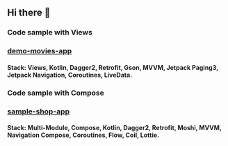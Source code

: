 ## Hi there 👋

### Code sample with Views  
### [demo-movies-app](https://github.com/AntonLm423/demo-movies-app)  
#### Stack: Views, Kotlin, Dagger2, Retrofit, Gson, MVVM, Jetpack Paging3, Jetpack Navigation, Coroutines, LiveData.

### Code sample with Compose  
### [sample-shop-app](https://github.com/AntonLm423/sample-shop-app)  
#### Stack: Multi-Module, Compose, Kotlin, Dagger2, Retrofit, Moshi, MVVM, Navigation Compose, Coroutines, Flow, Coil, Lottie.
